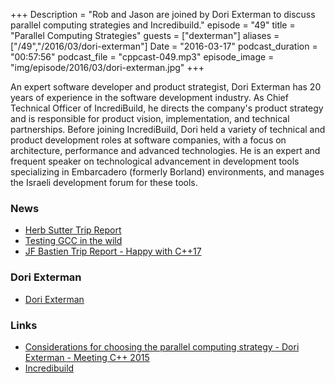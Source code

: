 +++
Description = "Rob and Jason are joined by Dori Exterman to discuss parallel computing strategies and Incredibuild."
episode = "49"
title = "Parallel Computing Strategies"
guests = ["dexterman"]
aliases = ["/49","/2016/03/dori-exterman"]
Date = "2016-03-17"
podcast_duration = "00:57:56"
podcast_file = "cppcast-049.mp3"
episode_image = "img/episode/2016/03/dori-exterman.jpg"
+++

An expert software developer and product strategist, Dori Exterman has 20 years of experience in the software development industry. As Chief Technical Officer of IncrediBuild, he directs the company's product strategy and is responsible for product vision, implementation, and technical partnerships. Before joining IncrediBuild, Dori held a variety of technical and product development roles at software companies, with a focus on architecture, performance and advanced technologies. He is an expert and frequent speaker on technological advancement in development tools specializing in Embarcadero (formerly Borland) environments, and manages the Israeli development forum for these tools.

### News ###

 - [Herb Sutter Trip Report](http://herbsutter.com/2016/03/11/trip-report-winter-iso-c-standards-meeting/)
 - [Testing GCC in the wild](http://developers.redhat.com/blog/2016/03/10/testing-gcc-in-the-wild/)
 - [JF Bastien Trip Report - Happy with C++17](http://jfbastien.github.io/papers/2016-02.html)
 
### Dori Exterman ###

 - [Dori Exterman](https://il.linkedin.com/in/dori-exterman-81616410)

### Links ###

 - [Considerations for choosing the parallel computing strategy - Dori Exterman - Meeting C++ 2015](https://www.youtube.com/watch?v=_4Xa4EPzrq8)
 - [Incredibuild](https://www.incredibuild.com/)
